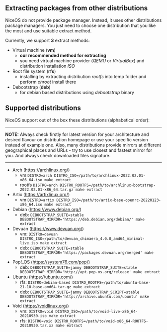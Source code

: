 ## Extracting packages from other distributions

NiceOS do not provide package manager. Instead, it uses other distributions package managers. You just need to choose one distribution that you like the most and use suitable extract method.

Currently, we support **3** extract methods:
- Virtual machine (**vm**)
  - **our recommended method for extracting**
  - you need virtual machine provider (_QEMU_ or _VirtualBox_) and distribution installation _ISO_
- Root file system (**rfs**)
  - installing by extracting distribution _rootfs_ into temp folder and perform _chroot_ install there 
- Debootstrap (**deb**)
  - for debian based distributions using _debootstrap_ binary

## Supported distributions

NiceOS support out of the box these distributions (alphabetical order):

---
**NOTE:**
Always check firstly for latest version for your architecture and desired flavour on distribution homepage or use your specific version instead of example one.
Also, many distributions provide mirrors at different geographical places and URLs - try to use closest and fastest mirror for you. And always check downloaded files signature.

---


- Arch (https://archlinux.org/)
  - vm `DISTRO=arch DISTRO_ISO=/path/to/archlinux-2022.02.01-x86_64.iso make extract`
  - rootfs `DISTRO=arch DISTRO_ROOTFS=/path/to/archlinux-bootstrap-2022.02.01-x86_64.tar.gz make extract`
- Artix (https://artixlinux.org/)
  - vm `DISTRO=artix DISTRO_ISO=/path/to/artix-base-openrc-20220123-x86_64.iso make extract`
- Debian (https://www.debian.org/)
  - deb: `DEBOOTSTRAP_SUITE=stable DEBOOTSTRAP_MIRROR='https://deb.debian.org/debian/' make extract`
- Devuan (https://www.devuan.org/)
  - vm: `DISTRO=devuan DISTRO_ISO=/path/to/devuan_chimaera_4.0.0_amd64_minimal-live.iso make extract`
  - deb: `DEBOOTSTRAP_SUITE=stable DEBOOTSTRAP_MIRROR='https://packages.devuan.org/merged' make extract`
- Pop!_OS (https://system76.com/pop/)
  - deb: `DEBOOTSTRAP_SUITE=jammy DEBOOTSTRAP_SUITE=stable DEBOOTSTRAP_MIRROR='http://apt.pop-os.org/release' make extract`
- Ubuntu (https://ubuntu.com/)
  - rfs: `DISTRO=debian-based DISTRO_ROOTFS=/path/to/ubuntu-base-21.10-base-amd64.tar.gz make extract`
  - deb: `DEBOOTSTRAP_SUITE=jammy DEBOOTSTRAP_SCRIPT=stable DEBOOTSTRAP_MIRROR='http://archive.ubuntu.com/ubuntu' make extract`
- Void (https://voidlinux.org/)
  - vm: `DISTRO=void DISTRO_ISO=/path/to/void-live-x86_64-20210930.iso make extract`
  - rfs: `DISTRO=void DISTRO_ROOTFS=/path/to/void-x86_64-ROOTFS-20210930.tar.xz make extract`
